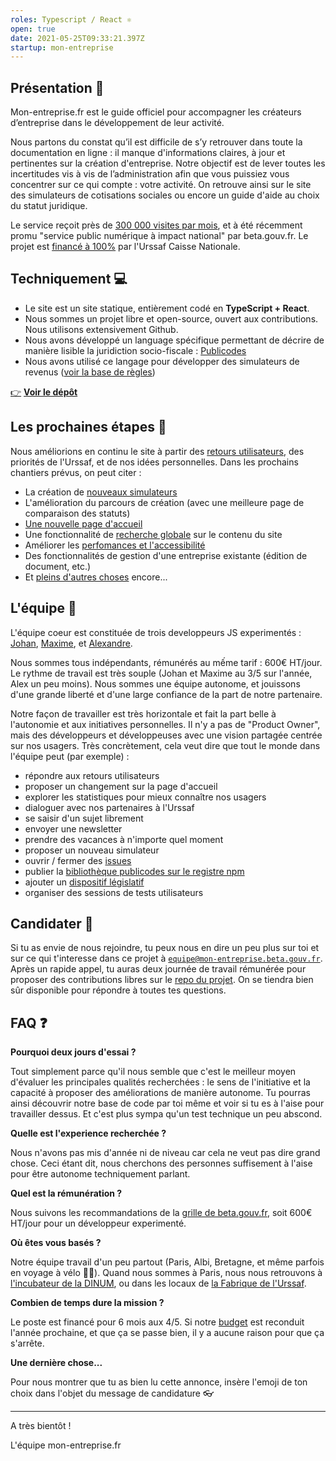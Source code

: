 ```yaml
---
roles: Typescript / React ⚛️
open: true
date: 2021-05-25T09:33:21.397Z
startup: mon-entreprise
---
```

## Présentation 📯

Mon-entreprise.fr est le guide officiel pour accompagner les créateurs d’entreprise dans le développement de leur activité.

Nous partons du constat qu’il est difficile de s’y retrouver dans toute la documentation en ligne : il manque d'informations claires, à jour et pertinentes sur la création d'entreprise. Notre objectif est de lever toutes les incertitudes vis à vis de l’administration afin que vous puissiez vous concentrer sur ce qui compte : votre activité. On retrouve ainsi sur le site des simulateurs de cotisations sociales ou encore un guide d'aide au choix du statut juridique.

Le service reçoit près de [300 000 visites par mois](https://mon-entreprise.fr/stats), et à été récemment promu "service public numérique à impact national" par beta.gouv.fr. Le projet est [financé à 100%](https://mon-entreprise.fr/budget) par l'Urssaf Caisse Nationale. 

## Techniquement 💻

* Le site est un site statique, entièrement codé en **TypeScript + React**. 
* Nous sommes un projet libre et open-source, ouvert aux contributions. Nous utilisons extensivement Github.
* Nous avons développé un language spécifique permettant de décrire de manière lisible la juridiction socio-fiscale : [Publicodes](https://publi.codes)
* Nous avons utilisé ce langage pour développer des simulateurs de revenus ([voir la base de règles](https://github.com/betagouv/mon-entreprise/tree/master/modele-social))

[👉](https://emojipedia.org/backhand-index-pointing-right/) **[Voir le dépôt](https://github.com/betagouv/mon-entreprise/)**

## Les prochaines étapes 🎯

Nous améliorions en continu le site à partir des [retours utilisateurs](https://mon-entreprise.fr/stats#demandes-utilisateurs), des priorités de l'Urssaf, et de nos idées personnelles. Dans les prochains chantiers prévus, on peut citer : 

* La création de [nouveaux simulateurs](https://https://github.com/betagouv/mon-entreprise/projects/5)
* L'amélioration du parcours de création (avec une meilleure page de comparaison des statuts)
* [Une nouvelle page d'accueil](https://github.com/betagouv/mon-entreprise/issues/1575)
* Une fonctionnalité de [recherche globale](https://github.com/betagouv/mon-entreprise/issues/769) sur le contenu du site
* Améliorer les [perfomances et l'accessibilité](https://lighthouse-dot-webdotdevsite.appspot.com//lh/html?url=https%3A%2F%2Fmon-entreprise.fr%2Fsimulateurs%2Fsalaire-brut-net)
* Des fonctionnalités de gestion d'une entreprise existante (édition de document, etc.)
* Et [pleins d'autres choses](https://github.com/betagouv/mon-entreprise/issues) encore... 

## L'équipe 👥

L'équipe coeur est constituée de trois developpeurs JS experimentés : [Johan](https://github.com/johangirod), [Maxime](https://github.com/mquandalle), et [Alexandre](https://github.com/lajarre). 

Nous sommes tous indépendants, rémunérés au mếme tarif : 600€ HT/jour. Le rythme de travail est très souple (Johan et Maxime au 3/5 sur l'année, Alex un peu moins). Nous sommes une équipe autonome, et jouissons d'une grande liberté et d'une large confiance de la part de notre partenaire.

Notre façon de travailler est très horizontale et fait la part belle à l'autonomie et aux initiatives personnelles. Il n'y a pas de "Product Owner", mais des développeurs et développeuses avec une vision partagée centrée sur nos usagers. Très concrètement, cela veut dire que tout le monde dans l'équipe peut (par exemple) : 

* répondre aux retours utilisateurs 
* proposer un changement sur la page d'accueil
* explorer les statistiques pour mieux connaître nos usagers
* dialoguer avec nos partenaires à l'Urssaf
* se saisir d'un sujet librement
* envoyer une newsletter
* prendre des vacances à n'importe quel moment
* proposer un nouveau simulateur
* ouvrir / fermer des [issues](https://github.com/betagouv/mon-entreprise/issues)
* publier la [bibliothèque publicodes sur le registre npm](https://www.npmjs.com/package/publicodes)
* ajouter un [dispositif législatif](https://github.com/betagouv/mon-entreprise/issues/714) 
* organiser des sessions de tests utilisateurs

## Candidater 💌

Si tu as envie de nous rejoindre, tu peux nous en dire un peu plus sur toi et sur ce qui t'interesse dans ce projet à [`equipe@mon-entreprise.beta.gouv.fr`](mailto:equipe@mon-entreprise.beta.gouv.fr). Après un rapide appel, tu auras deux journée de travail rémunérée pour proposer des contributions libres sur le [repo du projet](https://github.com/betagouv/mon-entreprise). On se tiendra bien sûr disponible pour répondre à toutes tes questions.

## FAQ ❓

**Pourquoi deux jours d'essai ?**

Tout simplement parce qu'il nous semble que c'est le meilleur moyen d'évaluer les principales qualités recherchées : le sens de l'initiative et la capacité à proposer des améliorations de manière autonome. Tu pourras ainsi découvrir notre base de code par toi même et voir si tu es à l'aise pour travailler dessus. Et c'est plus sympa qu'un test technique un peu abscond.

**Quelle est l'experience recherchée ?**

Nous n'avons pas mis d'année ni de niveau car cela ne veut pas dire grand chose. Ceci étant dit, nous cherchons des personnes suffisement à l'aise pour être autonome techniquement parlant. 

**Quel est la rémunération ?**

Nous suivons les recommandations de la [grille de beta.gouv.fr](https://doc.incubateur.net/communaute/travailler-a-beta-gouv/recrutement/remuneration), soit 600€ HT/jour pour un développeur experimenté. 

**Où êtes vous basés ?**

Notre équipe travail d'un peu partout (Paris, Albi, Bretagne, et même parfois en voyage à vélo 🚵‍♀️). Quand nous sommes à Paris, nous nous retrouvons à [l'incubateur de la DINUM](https://www.openstreetmap.org/node/5266052428), ou dans les locaux de [la Fabrique de l'Urssaf](https://www.openstreetmap.org/node/2670791034).

**Combien de temps dure la mission ?**

Le poste est financé pour 6 mois aux 4/5. Si notre [budget](https://mon-entreprise.fr/budget) est reconduit l'année prochaine, et que ça se passe bien, il y a aucune raison pour que ça s'arrête.

**Une dernière chose...**

Pour nous montrer que tu as bien lu cette annonce, insère l'emoji de ton choix dans l'objet du message de candidature 👓

- - -

A très bientôt !

L'équipe mon-entreprise.fr

